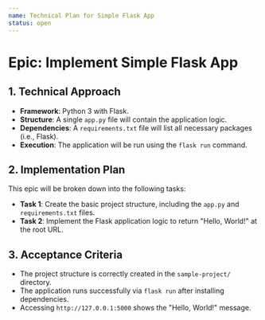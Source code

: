 ```yaml
---
name: Technical Plan for Simple Flask App
status: open
---
```


# Epic: Implement Simple Flask App

## 1. Technical Approach

- **Framework**: Python 3 with Flask.
- **Structure**: A single `app.py` file will contain the application logic.
- **Dependencies**: A `requirements.txt` file will list all necessary packages (i.e., Flask).
- **Execution**: The application will be run using the `flask run` command.

## 2. Implementation Plan

This epic will be broken down into the following tasks:

- **Task 1**: Create the basic project structure, including the `app.py` and `requirements.txt` files.
- **Task 2**: Implement the Flask application logic to return "Hello, World!" at the root URL.

## 3. Acceptance Criteria

- The project structure is correctly created in the `sample-project/` directory.
- The application runs successfully via `flask run` after installing dependencies.
- Accessing `http://127.0.0.1:5000` shows the "Hello, World!" message.
